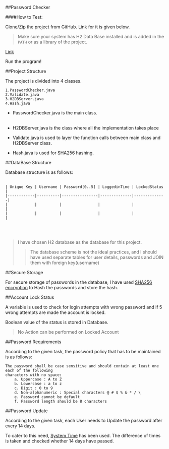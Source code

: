 ##Password Checker

####How to Test:

Clone/Zip the project from GitHub.
Link for it is given below.

>Make sure your system has H2 Data Base installed and is added in the `PATH`
or as a library of the project.
 
[Link](https://github.com/karthik2004-99/PasswordChecker)

Run the program!

##Project Structure

The project is divided into 4 classes.

    1.PasswordChecker.java
    2.Validate.java
    3.H2DBServer.java
    4.Hash.java
    
 * PasswordChecker.java is the main class.<br></br>
 
 * H2DBServer.java is the class where all the implementation takes place
 
 * Validate.java is used to layer the function calls between main class and H2DBServer class.
 
 * Hash.java is used for SHA256 hashing.





##DataBase Structure

Database structure is as follows:
  <br></br>
  
    | Unique Key | Username | Password[0..5] | LoggedinTime | LockedStatus |
    |------------|----------|----------------|--------------|--------------|
    |            |          |                |              |              |
    |            |          |                |              |              |

   <br></br>
>I have chosen H2 database as the database for this project.
>>The database scheme is not the ideal practices, and I should have used separate tables for user details, passwords and 
JOIN them with foreign key(username)

##Secure Storage

For secure storage of passwords in the database, I have used [SHA256 encryption](https://www.movable-type.co.uk/scripts/sha256.html#:~:text=A%20cryptographic%20hash%20(sometimes%20called,byte)%20signature%20for%20a%20text.) to Hash the passwords and store 
the hash.

##Account Lock Status

A variable is used to check for login attempts with wrong password and
if 5 wrong attempts are made the account is locked.

Boolean value of the status is stored in Database.

>No Action can be performed on Locked Account

##Password Requirements

According to the given task, the password policy that has to be maintained
is as follows:
    
    The password shall be case sensitive and should contain at least one each of the following
    characters with no space:
        a. Uppercase : A to Z
        b. Lowercase : a to z
        c. Digit : 0 to 9
        d. Non-alphanumeric : Special characters @ # $ % & * / \
        e. Password cannot be default
        f. Password length should be 8 characters


##Password Update

According to the given task, each User needs to Update the password
after every 14 days.

To cater to this need, [System Time](https://docs.oracle.com/javase/7/docs/api/java/lang/System.html) has been used.
The difference of times is taken and checked whether 14 days have passed.
